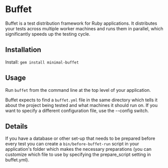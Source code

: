 # Buffet

Buffet is a test distribution framework for Ruby applications. It distributes
your tests across multiple worker machines and runs them in parallel, which
significantly speeds up the testing cycle.

## Installation

Install: `gem install minimal-buffet`

## Usage

Run `buffet` from the command line at the top level of your application.

Buffet expects to find a `buffet.yml` file in the same directory which tells it
about the project being tested and what machines it should run on. If you want
to specify a different configuration file, use the --config switch.

## Details

If you have a database or other set-up that needs to be prepared before every
test you can create a `bin/before-buffet-run` script in your application's
folder which makes the necessary preparations (you can customize which file
to use by specifying the prepare_script setting in buffet.yml).
